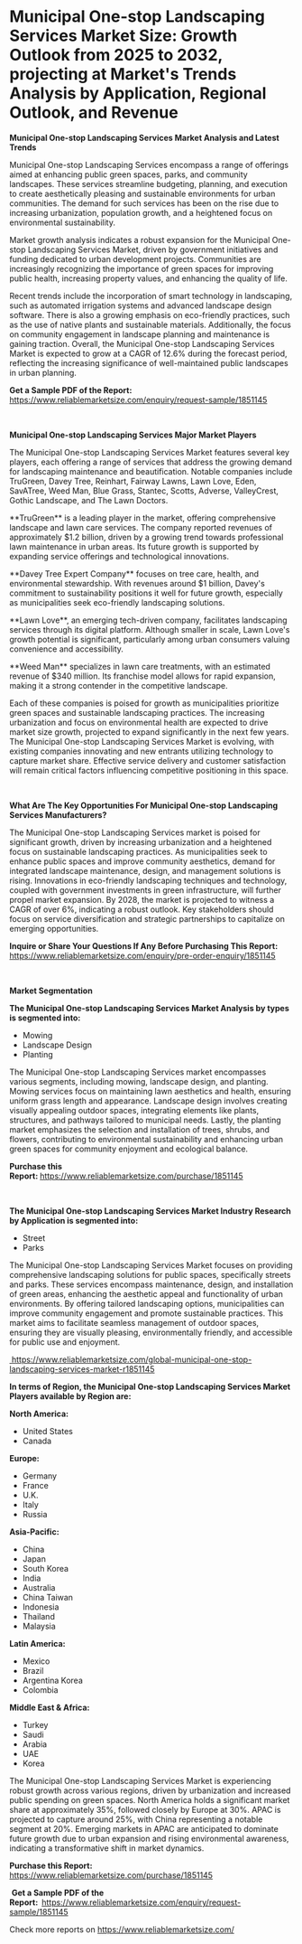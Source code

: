 <p><h1>Municipal One-stop Landscaping Services Market Size: Growth Outlook from 2025 to 2032, projecting at Market's Trends Analysis by Application, Regional Outlook, and Revenue</h1></p><p><strong>Municipal One-stop Landscaping Services Market Analysis and Latest Trends</strong></p>
<p><p>Municipal One-stop Landscaping Services encompass a range of offerings aimed at enhancing public green spaces, parks, and community landscapes. These services streamline budgeting, planning, and execution to create aesthetically pleasing and sustainable environments for urban communities. The demand for such services has been on the rise due to increasing urbanization, population growth, and a heightened focus on environmental sustainability.</p><p>Market growth analysis indicates a robust expansion for the Municipal One-stop Landscaping Services Market, driven by government initiatives and funding dedicated to urban development projects. Communities are increasingly recognizing the importance of green spaces for improving public health, increasing property values, and enhancing the quality of life.</p><p>Recent trends include the incorporation of smart technology in landscaping, such as automated irrigation systems and advanced landscape design software. There is also a growing emphasis on eco-friendly practices, such as the use of native plants and sustainable materials. Additionally, the focus on community engagement in landscape planning and maintenance is gaining traction. Overall, the Municipal One-stop Landscaping Services Market is expected to grow at a CAGR of 12.6% during the forecast period, reflecting the increasing significance of well-maintained public landscapes in urban planning.</p></p>
<p><strong>Get a Sample PDF of the Report:&nbsp;</strong> <a href="https://www.reliablemarketsize.com/enquiry/request-sample/1851145?utm_campaign=3104&utm_medium=2&utm_source=Github&utm_content=ia&utm_term=26032025&utm_id=municipal-one-stop-landscaping-services">https://www.reliablemarketsize.com/enquiry/request-sample/1851145</a></p>
<p>&nbsp;</p>
<p><strong>Municipal One-stop Landscaping Services Major Market Players</strong></p>
<p><p>The Municipal One-stop Landscaping Services Market features several key players, each offering a range of services that address the growing demand for landscaping maintenance and beautification. Notable companies include TruGreen, Davey Tree, Reinhart, Fairway Lawns, Lawn Love, Eden, SavATree, Weed Man, Blue Grass, Stantec, Scotts, Adverse, ValleyCrest, Gothic Landscape, and The Lawn Doctors.</p><p>**TruGreen** is a leading player in the market, offering comprehensive landscape and lawn care services. The company reported revenues of approximately $1.2 billion, driven by a growing trend towards professional lawn maintenance in urban areas. Its future growth is supported by expanding service offerings and technological innovations.</p><p>**Davey Tree Expert Company** focuses on tree care, health, and environmental stewardship. With revenues around $1 billion, Davey's commitment to sustainability positions it well for future growth, especially as municipalities seek eco-friendly landscaping solutions.</p><p>**Lawn Love**, an emerging tech-driven company, facilitates landscaping services through its digital platform. Although smaller in scale, Lawn Love's growth potential is significant, particularly among urban consumers valuing convenience and accessibility.</p><p>**Weed Man** specializes in lawn care treatments, with an estimated revenue of $340 million. Its franchise model allows for rapid expansion, making it a strong contender in the competitive landscape.</p><p>Each of these companies is poised for growth as municipalities prioritize green spaces and sustainable landscaping practices. The increasing urbanization and focus on environmental health are expected to drive market size growth, projected to expand significantly in the next few years. The Municipal One-stop Landscaping Services Market is evolving, with existing companies innovating and new entrants utilizing technology to capture market share. Effective service delivery and customer satisfaction will remain critical factors influencing competitive positioning in this space.</p></p>
<p>&nbsp;</p>
<p><strong>What Are The Key Opportunities For Municipal One-stop Landscaping Services Manufacturers?</strong></p>
<p><p>The Municipal One-stop Landscaping Services market is poised for significant growth, driven by increasing urbanization and a heightened focus on sustainable landscaping practices. As municipalities seek to enhance public spaces and improve community aesthetics, demand for integrated landscape maintenance, design, and management solutions is rising. Innovations in eco-friendly landscaping techniques and technology, coupled with government investments in green infrastructure, will further propel market expansion. By 2028, the market is projected to witness a CAGR of over 6%, indicating a robust outlook. Key stakeholders should focus on service diversification and strategic partnerships to capitalize on emerging opportunities.</p></p>
<p><strong>Inquire or Share Your Questions If Any Before Purchasing This Report:</strong> <a href="https://www.reliablemarketsize.com/enquiry/pre-order-enquiry/1851145?utm_campaign=3104&utm_medium=2&utm_source=Github&utm_content=ia&utm_term=26032025&utm_id=municipal-one-stop-landscaping-services">https://www.reliablemarketsize.com/enquiry/pre-order-enquiry/1851145</a></p>
<p>&nbsp;</p>
<p><strong>Market Segmentation</strong></p>
<p><strong>The Municipal One-stop Landscaping Services Market Analysis by types is segmented into:</strong></p>
<p><ul><li>Mowing</li><li>Landscape Design</li><li>Planting</li></ul></p>
<p><p>The Municipal One-stop Landscaping Services market encompasses various segments, including mowing, landscape design, and planting. Mowing services focus on maintaining lawn aesthetics and health, ensuring uniform grass length and appearance. Landscape design involves creating visually appealing outdoor spaces, integrating elements like plants, structures, and pathways tailored to municipal needs. Lastly, the planting market emphasizes the selection and installation of trees, shrubs, and flowers, contributing to environmental sustainability and enhancing urban green spaces for community enjoyment and ecological balance.</p></p>
<p><strong>Purchase this Report:&nbsp;</strong><a href="https://www.reliablemarketsize.com/purchase/1851145?utm_campaign=3104&utm_medium=2&utm_source=Github&utm_content=ia&utm_term=26032025&utm_id=municipal-one-stop-landscaping-services">https://www.reliablemarketsize.com/purchase/1851145</a></p>
<p>&nbsp;</p>
<p><strong>The Municipal One-stop Landscaping Services Market Industry Research by Application is segmented into:</strong></p>
<p><ul><li>Street</li><li>Parks</li></ul></p>
<p><p>The Municipal One-stop Landscaping Services Market focuses on providing comprehensive landscaping solutions for public spaces, specifically streets and parks. These services encompass maintenance, design, and installation of green areas, enhancing the aesthetic appeal and functionality of urban environments. By offering tailored landscaping options, municipalities can improve community engagement and promote sustainable practices. This market aims to facilitate seamless management of outdoor spaces, ensuring they are visually pleasing, environmentally friendly, and accessible for public use and enjoyment.</p></p>
<p><a href="https://www.reliablemarketsize.com/global-municipal-one-stop-landscaping-services-market-r1851145?utm_campaign=3104&utm_medium=2&utm_source=Github&utm_content=ia&utm_term=26032025&utm_id=municipal-one-stop-landscaping-services">&nbsp;https://www.reliablemarketsize.com/global-municipal-one-stop-landscaping-services-market-r1851145</a></p>
<p><strong>In terms of Region, the Municipal One-stop Landscaping Services Market Players available by Region are:</strong></p>
<p>
    <p> <strong> North America: </strong>
        <ul>
            <li>United States</li>
            <li>Canada</li>
        </ul>
        </p> 
    <p> <strong> Europe: </strong>
        <ul>
            <li>Germany</li>
            <li>France</li>
            <li>U.K.</li>
            <li>Italy</li>
            <li>Russia</li>
        </ul>
        </p> 
    <p> <strong> Asia-Pacific: </strong>
        <ul>
            <li>China</li>
            <li>Japan</li>
            <li>South Korea</li>
            <li>India</li>
            <li>Australia</li>
            <li>China Taiwan</li>
            <li>Indonesia</li>
            <li>Thailand</li>
            <li>Malaysia</li>
        </ul>
        </p> 
    <p> <strong> Latin America: </strong>
        <ul>
            <li>Mexico</li>
            <li>Brazil</li>
            <li>Argentina Korea</li>
            <li>Colombia</li>
        </ul>
        </p> 
    <p> <strong> Middle East & Africa: </strong>
        <ul>
            <li>Turkey</li>
            <li>Saudi</li>
            <li>Arabia</li>
            <li>UAE</li>
            <li>Korea</li>
        </ul>
    </p>
    </p>
<p><p>The Municipal One-stop Landscaping Services Market is experiencing robust growth across various regions, driven by urbanization and increased public spending on green spaces. North America holds a significant market share at approximately 35%, followed closely by Europe at 30%. APAC is projected to capture around 25%, with China representing a notable segment at 20%. Emerging markets in APAC are anticipated to dominate future growth due to urban expansion and rising environmental awareness, indicating a transformative shift in market dynamics.</p></p>
<p><strong>Purchase this Report: </strong><a href="https://www.reliablemarketsize.com/purchase/1851145?utm_campaign=3104&utm_medium=2&utm_source=Github&utm_content=ia&utm_term=26032025&utm_id=municipal-one-stop-landscaping-services">https://www.reliablemarketsize.com/purchase/1851145</a></p>
<p>&nbsp;<strong>Get a Sample PDF of the Report:&nbsp;&nbsp;</strong><a href="https://www.reliablemarketsize.com/enquiry/request-sample/1851145?utm_campaign=3104&utm_medium=2&utm_source=Github&utm_content=ia&utm_term=26032025&utm_id=municipal-one-stop-landscaping-services">https://www.reliablemarketsize.com/enquiry/request-sample/1851145</a></p>
<p><strong></strong></p>
<p>Check more reports on <a href="https://www.reliablemarketsize.com/?utm_campaign=3104&utm_medium=2&utm_source=Github&utm_content=ia&utm_term=26032025&utm_id=municipal-one-stop-landscaping-services">https://www.reliablemarketsize.com/</a></p>